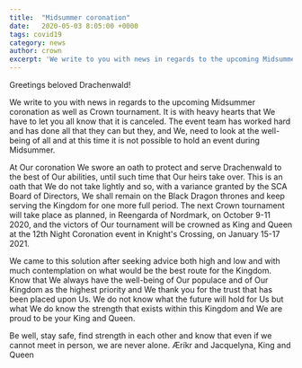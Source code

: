 ```yaml
---
title:  "Midsummer coronation"
date:   2020-05-03 8:05:00 +0000
tags: covid19
category: news
author: crown 
excerpt: 'We write to you with news in regards to the upcoming Midsummer coronation as well as Crown tournament. It is with heavy hearts that We have to let you all know that it is canceled. The event team has worked hard and has done all that they can but they, and We, need to look at the well-being of all and at this time it is not possible to hold an event during Midsummer.'
---
```

Greetings beloved Drachenwald!

We write to you with news in regards to the upcoming Midsummer coronation as well as Crown tournament. It is with heavy hearts that We have to let you all know that it is canceled. The event team has worked hard and has done all that they can but they, and We, need to look at the well-being of all and at this time it is not possible to hold an event during Midsummer.

At Our coronation We swore an oath to protect and serve Drachenwald to the best of Our abilities, until such time that Our heirs take over. This is an oath that We do not take lightly and so, with a variance granted by the SCA Board of Directors, We shall remain on the Black Dragon thrones and keep serving the Kingdom for one more full period. The next Crown tournament will take place as planned, in Reengarda of Nordmark, on October 9-11 2020, and the victors of Our tournament will be crowned as King and Queen at the 12th Night Coronation event in Knight's Crossing, on January 15-17 2021.

We came to this solution after seeking advice both high and low and with much contemplation on what would be the best route for the Kingdom. Know that We always have the well-being of Our populace and of Our Kingdom as the highest priority and We thank you for the trust that has been placed upon Us. We do not know what the future will hold for Us but what We do know the strength that exists within this Kingdom and We are proud to be your King and Queen.

Be well, stay safe, find strength in each other and know that even if we cannot meet in person, we are never alone.
Æríkr and Jacquelyna, King and Queen
